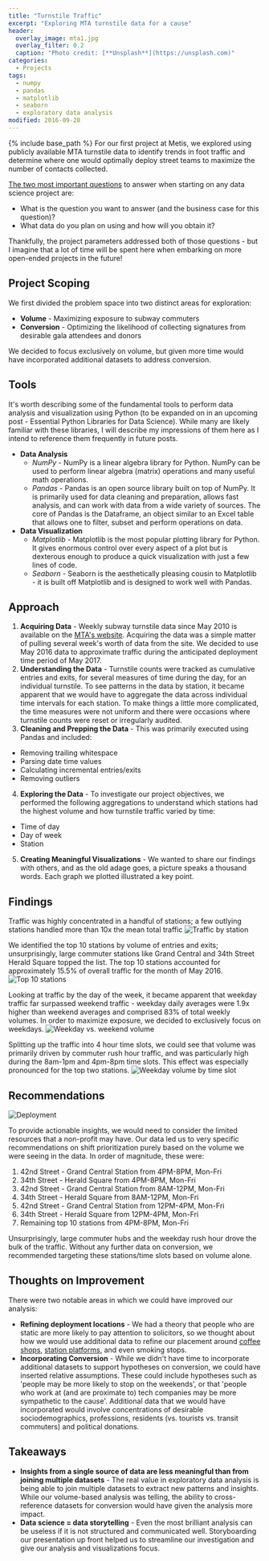 ```yaml
---
title: "Turnstile Traffic"
excerpt: "Exploring MTA turnstile data for a cause"
header:
  overlay_image: mta1.jpg
  overlay_filter: 0.2
  caption: "Photo credit: [**Unsplash**](https://unsplash.com)"
categories:
  - Projects
tags:
  - numpy
  - pandas
  - matplotlib
  - seaborn
  - exploratory data analysis
modified: 2016-09-28
---
```


{% include base_path %}
For our first project at Metis, we explored using publicly available MTA turnstile data to identify trends in foot traffic and determine where one would optimally deploy street teams to maximize the number of contacts collected.

[The two most important questions](http://www.datascienceweekly.org/articles/data-science-project-checklist-to-use-before-you-start-a-project-to-convey-you-can-actually-get-work-done) to answer when starting on any data science project are:

- What is the question you want to answer (and the business case for this question)?
- What data do you plan on using and how will you obtain it?

Thankfully, the project parameters addressed both of those questions - but I imagine that a lot of time will be spent here when embarking on more open-ended projects in the future!

## Project Scoping
We first divided the problem space into two distinct areas for exploration:

- **Volume** - Maximizing exposure to subway commuters
- **Conversion** - Optimizing the likelihood of collecting signatures from desirable gala attendees and donors

We decided to focus exclusively on volume, but given more time would have incorporated additional datasets to address conversion.

## Tools
It's worth describing some of the fundamental tools to perform data analysis and visualization using Python (to be expanded on in an upcoming post - Essential Python Libraries for Data Science). While many are likely familiar with these libraries, I will describe my impressions of them here as I intend to reference them frequently in future posts.

- **Data Analysis**
  - *NumPy* - NumPy is a linear algebra library for Python. NumPy can be used to perform linear algebra (matrix) operations and many useful math operations.
  - *Pandas* - Pandas is an open source library built on top of NumPy. It is primarily used for data cleaning and preparation, allows fast analysis, and can work with data from a wide variety of sources. The core of Pandas is the Dataframe, an object similar to an Excel table that allows one to filter, subset and perform operations on data.
- **Data Visualization**
  - *Matplotlib* - Matplotlib is the most popular plotting library for Python. It gives enormous control over every aspect of a plot but is dexterous enough to produce a quick visualization with just a few lines of code.
  - *Seaborn* - Seaborn is the aesthetically pleasing cousin to Matplotlib - it is built off Matplotlib and is designed to work well with Pandas.

## Approach

1. **Acquiring Data** - Weekly subway turnstile data since May 2010 is available on the [MTA's website](http://web.mta.info/developers/turnstile.html). Acquiring the data was a simple matter of pulling several week's worth of data from the site. We decided to use May 2016 data to approximate traffic during the anticipated deployment time period of May 2017.
2. **Understanding the Data** - Turnstile counts were tracked as cumulative entries and exits, for several measures of time during the day, for an individual turnstile. To see patterns in the data by station, it became apparent that we would have to aggregate the data across individual time intervals for each station. To make things a little more complicated, the time measures were not uniform and there were occasions where turnstile counts were reset or irregularly audited.
3. **Cleaning and Prepping the Data** - This was primarily executed using Pandas and included:
  - Removing trailing whitespace
  - Parsing date time values
  - Calculating incremental entries/exits
  - Removing outliers
4. **Exploring the Data** - To investigate our project objectives, we performed the following aggregations to understand which stations had the highest volume and how turnstile traffic varied by time:
  - Time of day
  - Day of week
  - Station
5. **Creating Meaningful Visualizations** - We wanted to share our findings with others, and as the old adage goes, a picture speaks a thousand words. Each graph we plotted illustrated a key point.

## Findings

Traffic was highly concentrated in a handful of stations; a few outlying stations handled more than 10x the mean total traffic
![Traffic by station][chart1]



We identified the top 10 stations by volume of entries and exits; unsurprisingly, large commuter stations like Grand Central and 34th Street Herald Square topped the list. The top 10 stations accounted for approximately 15.5% of overall traffic for the month of May 2016.
![Top 10 stations][chart2]



Looking at traffic by the day of the week, it became apparent that weekday traffic far surpassed weekend traffic - weekday daily averages were 1.9x higher than weekend averages and comprised 83% of total weekly volumes. In order to maximize exposure, we decided to exclusively focus on weekdays.
![Weekday vs. weekend volume][chart3]



Splitting up the traffic into 4 hour time slots, we could see that volume was primarily driven by commuter rush hour traffic, and was particularly high during the 8am-1pm and 4pm-8pm time slots. This effect was especially pronounced for the top two stations.
![Weekday volume by time slot][chart4]

[chart1]: https://raw.githubusercontent.com/neokt/neokt.github.io/master/images/mta_turnstile_chart1.png "Traffic was highly concentrated in a handful of stations"
[chart2]: https://raw.githubusercontent.com/neokt/neokt.github.io/master/images/mta_turnstile_chart2.png "The top 10 stations accounted for approximately 15.5% of overall traffic"
[chart3]: https://raw.githubusercontent.com/neokt/neokt.github.io/master/images/mta_turnstile_chart3.png "Weekday daily averages were 1.9x higher than weekend averages and comprised 83% of total weekly volumes."
[chart4]: https://raw.githubusercontent.com/neokt/neokt.github.io/master/images/mta_turnstile_chart4.png "Volume was primarily driven by commuter rush hour traffic, and was particularly high during the 8am-1pm and 4pm-8pm time slots"

## Recommendations

![Deployment][chart5]

[chart5]: https://raw.githubusercontent.com/neokt/neokt.github.io/master/images/mta_turnstile_chart5.png "Shift prioritization based on number of resources and time slots"

To provide actionable insights, we would need to consider the limited resources that a non-profit may have. Our data led us to very specific recommendations on shift prioritization purely based on the volume we were seeing in the data. In order of magnitude, these were:

1. 42nd Street - Grand Central Station from 4PM-8PM, Mon-Fri
2. 34th Street - Herald Square from 4PM-8PM, Mon-Fri
3. 42nd Street - Grand Central Station from 8AM-12PM, Mon-Fri
4. 34th Street - Herald Square from 8AM-12PM, Mon-Fri
5. 42nd Street - Grand Central Station from 12PM-4PM, Mon-Fri
6. 34th Street - Herald Square from 12PM-4PM, Mon-Fri
7. Remaining top 10 stations from 4PM-8PM, Mon-Fri

Unsurprisingly, large commuter hubs and the weekday rush hour drove the bulk of the traffic. Without any further data on conversion, we recommended targeting these stations/time slots based on volume alone.



## Thoughts on Improvement
There were two notable areas in which we could have improved our analysis:

- **Refining deployment locations** - We had a theory that people who are static are more likely to pay attention to solicitors, so we thought about how we would use additional data to refine our placement around [coffee shops](https://data.ny.gov/Economic-Development/Retail-Food-Stores-Map/p2dn-xhaw), [station platforms](https://osc.state.ny.us/audits/allaudits/093016/14s23.pdf), and even smoking stops.
- **Incorporating Conversion** - While we didn't have time to incorporate additional datasets to support hypotheses on conversion, we could have inserted relative assumptions. These could include hypotheses such as 'people may be more likely to stop on the weekends', or that 'people who work at (and are proximate to) tech companies may be more sympathetic to the cause'. Additional data that we would have incorporated would involve concentrations of desirable sociodemographics, professions, residents (vs. tourists vs. transit commuters) and political donations.

## Takeaways
- **Insights from a single source of data are less meaningful than from joining multiple datasets** - The real value in exploratory data analysis is being able to join multiple datasets to extract new patterns and insights. While our volume-based analysis was telling, the ability to cross-reference datasets for conversion would have given the analysis more impact.
- **Data science = data storytelling** - Even the most brilliant analysis can be useless if it is not structured and communicated well. Storyboarding our presentation up front helped us to streamline our investigation and give our analysis and visualizations focus.